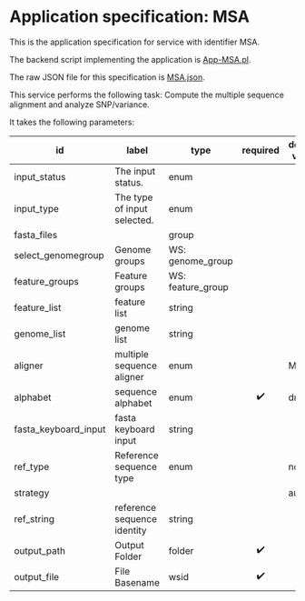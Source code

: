 
# Application specification: MSA

This is the application specification for service with identifier MSA.

The backend script implementing the application is [App-MSA.pl](../service-scripts/App-MSA.pl).

The raw JSON file for this specification is [MSA.json](MSA.json).

This service performs the following task:   Compute the multiple sequence alignment and analyze SNP/variance.

It takes the following parameters:

| id | label | type | required | default value |
| -- | ----- | ---- | :------: | ------------ |
| input_status | The input status. | enum  |  |  |
| input_type | The type of input selected. | enum  |  |  |
| fasta_files |  | group  |  |  |
| select_genomegroup | Genome groups | WS: genome_group  |  |  |
| feature_groups | Feature groups | WS: feature_group  |  |  |
| feature_list | feature list | string  |  |  |
| genome_list | genome list | string  |  |  |
| aligner | multiple sequence aligner | enum  |  | Muscle |
| alphabet | sequence alphabet | enum  | :heavy_check_mark: | dna |
| fasta_keyboard_input | fasta keyboard input | string  |  |  |
| ref_type | Reference sequence type | enum  |  | none |
| strategy |  |   |  | auto |
| ref_string | reference sequence identity | string  |  |  |
| output_path | Output Folder | folder  | :heavy_check_mark: |  |
| output_file | File Basename | wsid  | :heavy_check_mark: |  |

